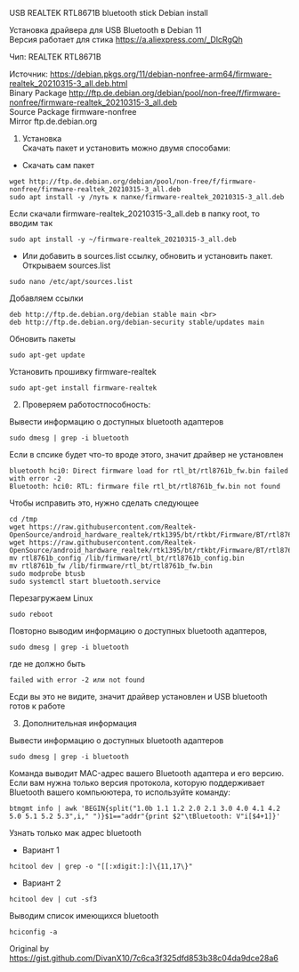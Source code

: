 USB REALTEK RTL8671B bluetooth stick Debian install <br>

Установка драйвера для USB Bluetooth в Debian 11 <br>
Версия работает для стика https://a.aliexpress.com/_DlcRgQh <br>

Чип: REALTEK RTL8671B <br>

Источник: https://debian.pkgs.org/11/debian-nonfree-arm64/firmware-realtek_20210315-3_all.deb.html <br>
Binary Package	http://ftp.de.debian.org/debian/pool/non-free/f/firmware-nonfree/firmware-realtek_20210315-3_all.deb <br>
Source Package	firmware-nonfree <br>
Mirror          ftp.de.debian.org <br>

1. Установка <br>
Скачать пакет и установить можно двумя способами: <br>

* Скачать сам пакет <br>
```
wget http://ftp.de.debian.org/debian/pool/non-free/f/firmware-nonfree/firmware-realtek_20210315-3_all.deb
sudo apt install -y /путь к папке/firmware-realtek_20210315-3_all.deb
```
Если скачали firmware-realtek_20210315-3_all.deb в папку root, то вводим так <br>
```
sudo apt install -y ~/firmware-realtek_20210315-3_all.deb
```

* Или добавить в sources.list ссылку, обновить и установить пакет. <br>
Открываем sources.list <br>
```
sudo nano /etc/apt/sources.list
```

Добавляем ссылки <br>
```
deb http://ftp.de.debian.org/debian stable main <br>
deb http://ftp.de.debian.org/debian-security stable/updates main
```

Обновить пакеты <br>
```
sudo apt-get update
```

Установить прошивку firmware-realtek <br>
```
sudo apt-get install firmware-realtek
```

2. Проверяем работостпособность:

Вывести информацию о доступных bluetooth адаптеров <br>
```
sudo dmesg | grep -i bluetooth
```

Если в спсике будет что-то вроде этого, значит драйвер не установлен <br>
```
bluetooth hci0: Direct firmware load for rtl_bt/rtl8761b_fw.bin failed with error -2
Bluetooth: hci0: RTL: firmware file rtl_bt/rtl8761b_fw.bin not found
```

Чтобы исправить это, нужно сделать следующее <br>
```
cd /tmp
wget https://raw.githubusercontent.com/Realtek-OpenSource/android_hardware_realtek/rtk1395/bt/rtkbt/Firmware/BT/rtl8761b_config
wget https://raw.githubusercontent.com/Realtek-OpenSource/android_hardware_realtek/rtk1395/bt/rtkbt/Firmware/BT/rtl8761b_fw
mv rtl8761b_config /lib/firmware/rtl_bt/rtl8761b_config.bin
mv rtl8761b_fw /lib/firmware/rtl_bt/rtl8761b_fw.bin
sudo modprobe btusb
sudo systemctl start bluetooth.service
```

Перезагружаем Linux <br>
```
sudo reboot
```

Повторно выводим информацию о доступных bluetooth адаптеров, 
```
sudo dmesg | grep -i bluetooth
```
где не должно быть
```
failed with error -2 или not found

```

Есди вы это не видите, значит драйвер установлен и USB bluetooth готов к работе


3. Дополнительная информация

Вывести информацию о доступных bluetooth адаптеров <br>
```
sudo dmesg | grep -i bluetooth
```


Команда выводит MAC-адрес вашего Bluetooth адаптера и его версию. Если вам нужна только версия протокола, которую поддерживает Bluetooth вашего компьюютера, то используйте команду: <br>
```
btmgmt info | awk 'BEGIN{split("1.0b 1.1 1.2 2.0 2.1 3.0 4.0 4.1 4.2 5.0 5.1 5.2 5.3",i," ")}$1=="addr"{print $2"\tBluetooth: V"i[$4+1]}'
```


Узнать только мак адрес bluetooth <br>
- Вариант 1
```
hcitool dev | grep -o "[[:xdigit:]:]\{11,17\}"
```
- Вариант 2
```
hcitool dev | cut -sf3
```



Выводим список имеющихся bluetooth
```
hciconfig -a
```


Original by https://gist.github.com/DivanX10/7c6ca3f325dfd853b38c04da9dce28a6
